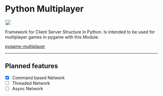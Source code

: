 # Python Multiplayer

<a href="https://pypi.org/project/python-multiplayer/0.1.1/"><img src="https://badge.fury.io/py/python-multiplayer.png" alt="PyPI version" height="18"></a>

Framework for Client Server Structure in Python.
Is intended to be used for multiplayer games in pygame with this Module.

[pygame-multiplayer](https://github.com/BroCodeAT/python-multiplayer)

----

## Planned features
- [x] Command based Network
- [ ] Threaded Network
- [ ] Async Network
